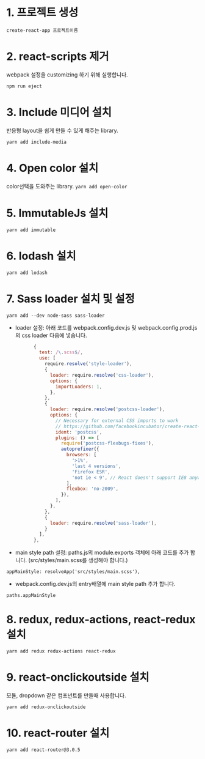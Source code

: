 # 1. 프로젝트 생성
`create-react-app 프로젝트이름`

# 2. react-scripts 제거
webpack 설정을 customizing 하기 위해 실행합니다.

`npm run eject`

# 3. Include 미디어 설치

반응형 layout을 쉽게 만들 수 있게 해주는 library.

`yarn add include-media`

# 4. Open color 설치
color선택을 도와주는 library.
`yarn add open-color`

# 5. ImmutableJs 설치
`yarn add immutable`

# 6. lodash 설치
`yarn add lodash`

# 7. Sass loader 설치 및 설정
`yarn add --dev node-sass sass-loader`

- loader 설정: 아래 코드를 webpack.config.dev.js 및 webpack.config.prod.js의 css loader 다음에 넣습니다.

```javascript
          {
            test: /\.scss$/,
            use: [
              require.resolve('style-loader'),
              {
                loader: require.resolve('css-loader'),
                options: {
                  importLoaders: 1,
                },
              },
              {
                loader: require.resolve('postcss-loader'),
                options: {
                  // Necessary for external CSS imports to work
                  // https://github.com/facebookincubator/create-react-app/issues/2677
                  ident: 'postcss',
                  plugins: () => [
                    require('postcss-flexbugs-fixes'),
                    autoprefixer({
                      browsers: [
                        '>1%',
                        'last 4 versions',
                        'Firefox ESR',
                        'not ie < 9', // React doesn't support IE8 anyway
                      ],
                      flexbox: 'no-2009',
                    }),
                  ],
                },
              },
              {
                loader: require.resolve('sass-loader'),
              }
            ],
          },
```

- main style path 설정: paths.js의 module.exports 객체에 아래 코드를 추가 합니다. (src/styles/main.scss를 생성해야 합니다.)

`appMainStyle: resolveApp('src/styles/main.scss'),`

- webpack.config.dev.js의 entry배열에 main style path 추가 합니다.

`paths.appMainStyle`

# 8. redux, redux-actions, react-redux 설치

`yarn add redux redux-actions react-redux`

# 9. react-onclickoutside 설치
모듈, dropdown 같은 컴포넌트를 만들때 사용합니다.

`yarn add redux-onclickoutside`

# 10. react-router 설치

`yarn add react-router@3.0.5`